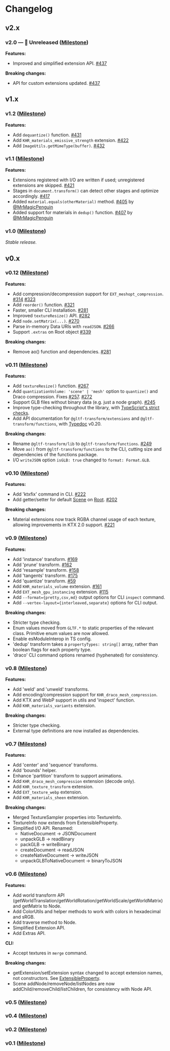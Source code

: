 # Changelog

## v2.x

### v2.0 — 🚧 Unreleased ([Milestone](https://github.com/donmccurdy/glTF-Transform/milestone/17))

**Features:**

- Improved and simplified extension API. [#437](https://github.com/donmccurdy/glTF-Transform/pull/437)

**Breaking changes:**

- API for custom extensions updated. [#437](https://github.com/donmccurdy/glTF-Transform/pull/437)

## v1.x

### v1.2 ([Milestone](https://github.com/donmccurdy/glTF-Transform/milestone/15))

**Features:**

- Add `dequantize()` function. [#431](https://github.com/donmccurdy/glTF-Transform/pull/431)
- Add `KHR_materials_emissive_strength` extension. [#422](https://github.com/donmccurdy/glTF-Transform/pull/422)
- Add `ImageUtils.getMimeType(buffer)`. [#432](https://github.com/donmccurdy/glTF-Transform/pull/432)

### v1.1 ([Milestone](https://github.com/donmccurdy/glTF-Transform/milestone/14))

**Features:**

- Extensions registered with I/O are written if used; unregistered extensions are skipped. [#421](https://github.com/donmccurdy/glTF-Transform/pull/421)
- Stages in `document.transform()` can detect other stages and optimize accordingly. [#417](https://github.com/donmccurdy/glTF-Transform/pull/417)
- Added `material.equals(otherMaterial)` method. [#405](https://github.com/donmccurdy/glTF-Transform/pull/405) by [@MrMagicPenguin](https://github.com/MrMagicPenguin)
- Added support for materials in `dedup()` function. [#407](https://github.com/donmccurdy/glTF-Transform/pull/407) by [@MrMagicPenguin](https://github.com/MrMagicPenguin)

### v1.0 ([Milestone](https://github.com/donmccurdy/glTF-Transform/milestone/13))

*Stable release.*

## v0.x

### v0.12 ([Milestone](https://github.com/donmccurdy/glTF-Transform/milestone/12))

**Features:**

- Add compression/decompression support for `EXT_meshopt_compression`. [#314](https://github.com/donmccurdy/glTF-Transform/pull/314) [#323](https://github.com/donmccurdy/glTF-Transform/pull/323)
- Add `reorder()` function. [#321](https://github.com/donmccurdy/glTF-Transform/pull/321)
- Faster, smaller CLI installation. [#281](https://github.com/donmccurdy/glTF-Transform/pull/281)
- Improved `textureResize()` API. [#282](https://github.com/donmccurdy/glTF-Transform/pull/282)
- Add `node.setMatrix(...)`. [#270](https://github.com/donmccurdy/glTF-Transform/issues/270)
- Parse in-memory Data URIs with `readJSON`. [#266](https://github.com/donmccurdy/glTF-Transform/pull/266)
- Support `.extras` on Root object [#339](https://github.com/donmccurdy/glTF-Transform/pull/339)

**Breaking changes:**

- Remove ao() function and dependencies. [#281](https://github.com/donmccurdy/glTF-Transform/pull/281)

### v0.11 ([Milestone](https://github.com/donmccurdy/glTF-Transform/milestone/11))

**Features:**

- Add `textureResize()` function. [#267](https://github.com/donmccurdy/glTF-Transform/pull/267)
- Add `quantizationVolume: 'scene' | 'mesh'` option to `quantize()` and Draco compression. Fixes [#257](https://github.com/donmccurdy/glTF-Transform/issues/257). [#272](https://github.com/donmccurdy/glTF-Transform/pull/272)
- Support GLB files without binary data (e.g. just a node graph). [#245](https://github.com/donmccurdy/glTF-Transform/pull/245)
- Improve type-checking throughout the library, with [TypeScript's strict checks](https://www.typescriptlang.org/tsconfig#strict).
- Add API documentation for `@gltf-transform/extensions` and `@gltf-transform/functions`, with [Typedoc](https://github.com/TypeStrong/typedoc) v0.20.

**Breaking changes:**

- Rename `@gltf-transform/lib` to `@gltf-transform/functions`. [#249](https://github.com/donmccurdy/glTF-Transform/pull/249)
- Move `ao()` from `@gltf-transform/functions` to the CLI, cutting size and dependencies of the functions package.
- I/O `writeJSON` option `isGLB: true` changed to `format: Format.GLB`.

### v0.10 ([Milestone](https://github.com/donmccurdy/glTF-Transform/milestone/10))

**Features:**

- Add 'ktxfix' command in CLI. [#222](https://github.com/donmccurdy/glTF-Transform/pull/222)
- Add getter/setter for default [Scene](https://gltf-transform.donmccurdy.com/classes/root.html) on [Root](https://gltf-transform.donmccurdy.com/classes/root.html). [#202](https://github.com/donmccurdy/glTF-Transform/pull/202)

**Breaking changes:**

- Material extensions now track RGBA channel usage of each texture, allowing improvements in KTX 2.0 support. [#221](https://github.com/donmccurdy/glTF-Transform/pull/221)

### v0.9 ([Milestone](https://github.com/donmccurdy/glTF-Transform/milestone/9))

**Features:**

- Add 'instance' transform. [#169](https://github.com/donmccurdy/glTF-Transform/pull/169)
- Add 'prune' transform. [#162](https://github.com/donmccurdy/glTF-Transform/pull/162)
- Add 'resample' transform. [#158](https://github.com/donmccurdy/glTF-Transform/pull/158)
- Add 'tangents' transform. [#175](https://github.com/donmccurdy/glTF-Transform/pull/175)
- Add 'quantize' transform. [#59](https://github.com/donmccurdy/glTF-Transform/pull/59)
- Add `KHR_materials_volume` extension. [#161](https://github.com/donmccurdy/glTF-Transform/pull/161)
- Add `EXT_mesh_gpu_instancing` extension. [#115](https://github.com/donmccurdy/glTF-Transform/pull/115)
- Add `--format={pretty,csv,md}` output options for CLI `inspect` command.
- Add `--vertex-layout={interleaved,separate}` options for CLI output.

**Breaking changes:**

- Stricter type checking.
- Enum values moved from `GLTF.*` to static properties of the relevant class. Primitive enum values are now allowed.
- Enable esModuleInterop in TS config.
- 'dedup' transform takes a `propertyTypes: string[]` array, rather than boolean flags for each property type.
- 'draco' CLI command options renamed (hyphenated) for consistency.

### v0.8 ([Milestone](https://github.com/donmccurdy/glTF-Transform/milestone/8))

**Features:**

- Add 'weld' and 'unweld' transforms.
- Add encoding/compression support for `KHR_draco_mesh_compression`.
- Add KTX and WebP support in utils and 'inspect' function.
- Add `KHR_materials_variants` extension.

**Breaking changes:**

- Stricter type checking.
- External type definitions are now installed as dependencies.

### v0.7 ([Milestone](https://github.com/donmccurdy/glTF-Transform/milestone/7))

**Features:**

- Add 'center' and 'sequence' transforms.
- Add 'bounds' helper.
- Enhance 'partition' transform to support animations.
- Add `KHR_draco_mesh_compression` extension (decode only).
- Add `KHR_texture_transform` extension.
- Add `EXT_texture_webp` extension.
- Add `KHR_materials_sheen` extension.

**Breaking changes:**

- Merged TextureSampler properties into TextureInfo.
- TextureInfo now extends from ExtensibleProperty.
- Simplified I/O API. Renamed:
  - NativeDocument -> JSONDocument
  - unpackGLB -> readBinary
  - packGLB -> writeBinary
  - createDocument -> readJSON
  - createNativeDocument -> writeJSON
  - unpackGLBToNativeDocument -> binaryToJSON

### v0.6 ([Milestone](https://github.com/donmccurdy/glTF-Transform/milestone/6))

**Features:**

- Add world transform API (getWorldTranslation/getWorldRotation/getWorldScale/getWorldMatrix) and getMatrix to Node.
- Add ColorUtils and helper methods to work with colors in hexadecimal and sRGB.
- Add traverse method to Node.
- Simplified Extension API.
- Add Extras API.

**CLI:**

- Accept textures in `merge` command.

**Breaking changes:**

- getExtension/setExtension syntax changed to accept extension names, not constructors. See [ExtensibleProperty](https://gltf-transform.donmccurdy.com/classes/extensibleproperty.html).
- Scene addNode/removeNode/listNodes are now addChild/removeChild/listChildren, for consistency with Node API.

### v0.5 ([Milestone](https://github.com/donmccurdy/glTF-Transform/milestone/5))

### v0.4 ([Milestone](https://github.com/donmccurdy/glTF-Transform/milestone/4))

### v0.2 ([Milestone](https://github.com/donmccurdy/glTF-Transform/milestone/2))

### v0.1 ([Milestone](https://github.com/donmccurdy/glTF-Transform/milestone/1))
